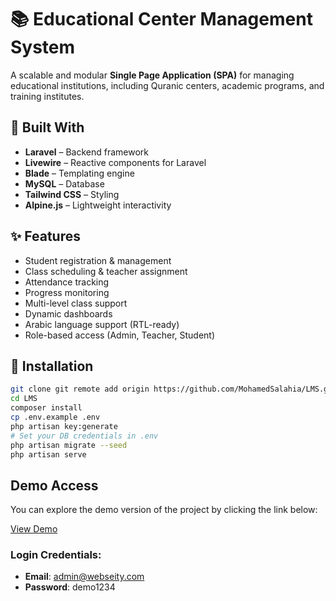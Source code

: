 # 📚 Educational Center Management System

A scalable and modular **Single Page Application (SPA)** for managing educational institutions, including Quranic centers, academic programs, and training institutes.

## 🔧 Built With

- **Laravel** – Backend framework  
- **Livewire** – Reactive components for Laravel  
- **Blade** – Templating engine  
- **MySQL** – Database  
- **Tailwind CSS** – Styling  
- **Alpine.js** – Lightweight interactivity

## ✨ Features

- Student registration & management  
- Class scheduling & teacher assignment  
- Attendance tracking  
- Progress monitoring  
- Multi-level class support  
- Dynamic dashboards  
- Arabic language support (RTL-ready)  
- Role-based access (Admin, Teacher, Student)

## 🚀 Installation

```bash
git clone git remote add origin https://github.com/MohamedSalahia/LMS.git
cd LMS
composer install
cp .env.example .env
php artisan key:generate
# Set your DB credentials in .env
php artisan migrate --seed
php artisan serve
```

## Demo Access

You can explore the demo version of the project by clicking the link below:

[View Demo](https://lms.webseity.com/)

### Login Credentials:
- **Email**: admin@webseity.com
- **Password**: demo1234

